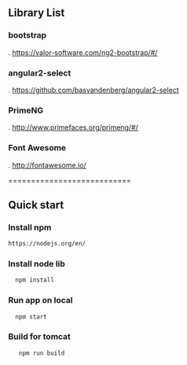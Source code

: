 ## Library List
### bootstrap
. https://valor-software.com/ng2-bootstrap/#/

### angular2-select
. https://github.com/basvandenberg/angular2-select

### PrimeNG
. http://www.primefaces.org/primeng/#/

### Font Awesome
. http://fontawesome.io/

===========================

## Quick start
### Install npm
  ```html
  https://nodejs.org/en/
  ```
### Install node lib
  ```bash
    npm install
  ```
### Run app on local
  ```bash
    npm start
  ```
### Build for tomcat
 ```bash
    npm run build
 ```  


